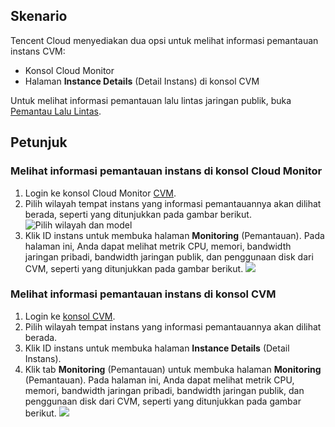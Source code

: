 ## Skenario

Tencent Cloud menyediakan dua opsi untuk melihat informasi pemantauan instans CVM:
- Konsol Cloud Monitor
- Halaman **Instance Details** (Detail Instans) di konsol CVM

Untuk melihat informasi pemantauan lalu lintas jaringan publik, buka [Pemantau Lalu Lintas](https://console.cloud.tencent.com/monitor/flow).

## Petunjuk

### Melihat informasi pemantauan instans di konsol Cloud Monitor

1. Login ke konsol Cloud Monitor [CVM](https://console.cloud.tencent.com/monitor/product/cvm).
2. Pilih wilayah tempat instans yang informasi pemantauannya akan dilihat berada, seperti yang ditunjukkan pada gambar berikut.
![Pilih wilayah dan model](https://main.qcloudimg.com/raw/a8935276066a8d37c3cb2d6a4c424844.png)
3. Klik ID instans untuk membuka halaman **Monitoring** (Pemantauan). Pada halaman ini, Anda dapat melihat metrik CPU, memori, bandwidth jaringan pribadi, bandwidth jaringan publik, dan penggunaan disk dari CVM, seperti yang ditunjukkan pada gambar berikut.
![](https://main.qcloudimg.com/raw/9bb7484b41286d01ed34f7b87269a533.png)

### Melihat informasi pemantauan instans di konsol CVM

1. Login ke [konsol CVM](https://console.cloud.tencent.com/cvm/index).
2. Pilih wilayah tempat instans yang informasi pemantauannya akan dilihat berada.
3. Klik ID instans untuk membuka halaman **Instance Details** (Detail Instans).
4. Klik tab **Monitoring** (Pemantauan) untuk membuka halaman **Monitoring** (Pemantauan). Pada halaman ini, Anda dapat melihat metrik CPU, memori, bandwidth jaringan pribadi, bandwidth jaringan publik, dan penggunaan disk dari CVM, seperti yang ditunjukkan pada gambar berikut.
![](https://main.qcloudimg.com/raw/305d8409d941ffaddfd5c4ca12b3d2c9.png)

